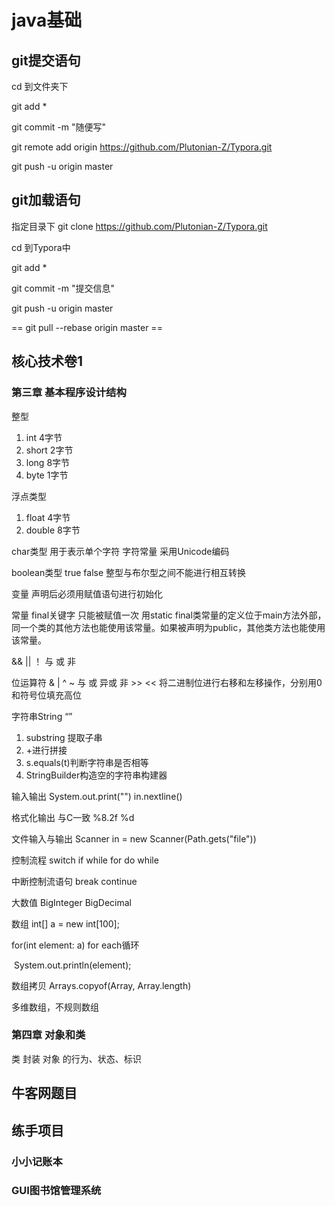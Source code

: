 # java基础



## git提交语句



cd 到文件夹下

git add *

git commit -m "随便写"

git remote add origin https://github.com/Plutonian-Z/Typora.git

git push -u origin master



## git加载语句



指定目录下 git clone https://github.com/Plutonian-Z/Typora.git

cd 到Typora中

git add *

git commit -m "提交信息"

git push -u origin master

== git pull --rebase origin master ==



## 核心技术卷1

### 第三章 基本程序设计结构



整型 

1. int 4字节
2. short 2字节
3. long 8字节
4. byte 1字节

浮点类型

1. float 4字节
2. double 8字节

char类型 用于表示单个字符 字符常量 采用Unicode编码

boolean类型 true false 整型与布尔型之间不能进行相互转换

变量 声明后必须用赋值语句进行初始化

常量 final关键字 只能被赋值一次 用static final类常量的定义位于main方法外部，同一个类的其他方法也能使用该常量。如果被声明为public，其他类方法也能使用该常量。

&& || ！ 与 或 非

位运算符 & | ^ ~ 与 或 异或 非   >> << 将二进制位进行右移和左移操作，分别用0和符号位填充高位

字符串String “” 

1. substring 提取子串
2. +进行拼接
3. s.equals(t)判断字符串是否相等
4. StringBuilder构造空的字符串构建器

输入输出 System.out.print("")   in.nextline()

格式化输出 与C一致  %8.2f  %d 

文件输入与输出 Scanner in = new Scanner(Path.gets("file"))

控制流程  switch  if  while  for  do while 

中断控制流语句 break continue

大数值 BigInteger BigDecimal

数组 int[] a = new int[100];

for(int element: a)          for each循环 

​	System.out.println(element);

数组拷贝 Arrays.copyof(Array, Array.length)

多维数组，不规则数组 

### 第四章 对象和类



类 封装 对象 的行为、状态、标识



























## 牛客网题目











## 练手项目 



### 小小记账本



### GUI图书馆管理系统





